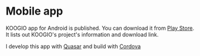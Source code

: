 # Mobile app

KOOGIO app for Android is published. You can download it from [Play Store](https://play.google.com/store/apps/details?id=com.koogio.app). It lists out KOOGIO's project's information and download link.

I develop this app with [Quasar](https://quasar.dev/) and build with [Cordova](https://cordova.apache.org/)